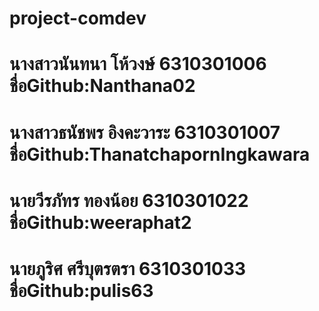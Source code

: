 # project-comdev
# นางสาวนันทนา โห้วงษ์ 6310301006 ชื่อGithub:Nanthana02
# นางสาวธนัชพร อิงคะวาระ 6310301007 ชื่อGithub:ThanatchapornIngkawara
# นายวีรภัทร ทองน้อย 6310301022 ชื่อGithub:weeraphat2
# นายภูริศ ศรีบุตรตรา 6310301033 ชื่อGithub:pulis63
